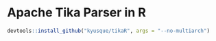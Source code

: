 # Apache Tika Parser in R

```r
devtools::install_github("kyusque/tikaR", args = "--no-multiarch")
```
